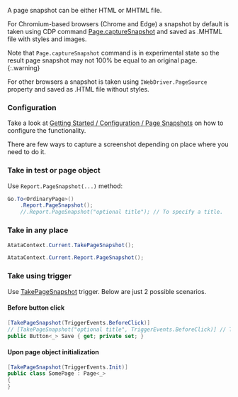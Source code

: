 A page snapshot can be either HTML or MHTML file.

For Chromium-based browsers (Chrome and Edge) a snapshot by default is taken using CDP command
[Page.captureSnapshot](https://chromedevtools.github.io/devtools-protocol/tot/Page/#method-captureSnapshot)
and saved as .MHTML file with styles and images.

Note that `Page.captureSnapshot` command is in experimental state
so the result page snapshot may not 100% be equal to an original page.
{:.warning}

For other browsers a snapshot is taken using `IWebDriver.PageSource` property
and saved as .HTML file without styles.

### Configuration

Take a look at [Getting Started / Configuration / Page Snapshots](/getting-started/#page-snapshots)
on how to configure the functionality.

There are few ways to capture a screenshot depending on place where you need to do it.

### Take in test or page object

Use `Report.PageSnapshot(...)` method:

```cs
Go.To<OrdinaryPage>()
    .Report.PageSnapshot();
    //.Report.PageSnapshot("optional title"); // To specify a title.
```

### Take in any place

```cs
AtataContext.Current.TakePageSnapshot();
```

```cs
AtataContext.Current.Report.PageSnapshot();
```

### Take using trigger

Use [TakePageSnapshot](/triggers/#takepagesnapshot) trigger.
Below are just 2 possible scenarios.

#### Before button click

```cs
[TakePageSnapshot(TriggerEvents.BeforeClick)]
// [TakePageSnapshot("optional title", TriggerEvents.BeforeClick)] // To specify a title.
public Button<_> Save { get; private set; }
```

#### Upon page object initialization

```cs
[TakePageSnapshot(TriggerEvents.Init)]
public class SomePage : Page<_>
{
}
```